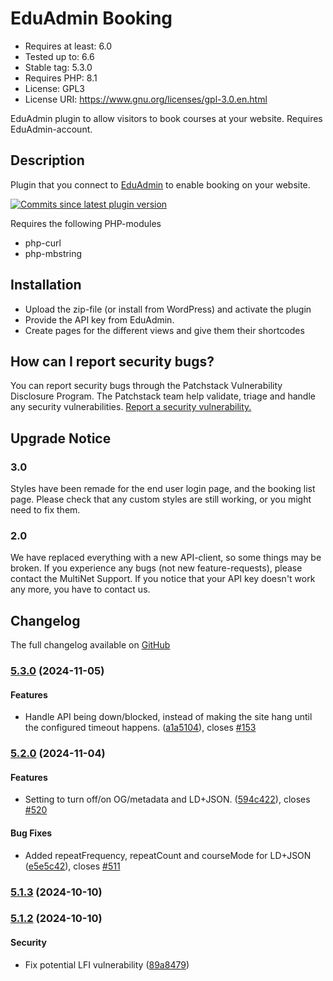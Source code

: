 # EduAdmin Booking
- Requires at least: 6.0
- Tested up to: 6.6
- Stable tag: 5.3.0
- Requires PHP: 8.1
- License: GPL3
- License URI: https://www.gnu.org/licenses/gpl-3.0.en.html

EduAdmin plugin to allow visitors to book courses at your website. Requires EduAdmin-account.

## Description

Plugin that you connect to [EduAdmin](https://www.eduadmin.se) to enable booking on your website.

[<img src="https://img.shields.io/github/commits-since/MultinetInteractive/EduAdmin-WordPress/latest.svg" alt="Commits since latest plugin version" />](https://wordpress.org/plugins/eduadmin-booking/)

Requires the following PHP-modules

- php-curl
- php-mbstring

## Installation

-   Upload the zip-file (or install from WordPress) and activate the plugin
-   Provide the API key from EduAdmin.
-   Create pages for the different views and give them their shortcodes

## How can I report security bugs?

You can report security bugs through the Patchstack Vulnerability Disclosure Program. The Patchstack team help validate, triage and handle any security vulnerabilities. [Report a security vulnerability.](https://patchstack.com/database/vdp/eduadmin-booking)

## Upgrade Notice

### 3.0

Styles have been remade for the end user login page, and the booking list page. Please check that any custom styles are still working, or you might need to fix them.

### 2.0

We have replaced everything with a new API-client, so some things may be broken. If you experience any bugs (not new feature-requests), please contact the MultiNet Support.
If you notice that your API key doesn't work any more, you have to contact us.

## Changelog

The full changelog available on [GitHub](https://github.com/MultinetInteractive/EduAdmin-WordPress/blob/production/CHANGELOG.md)

### [5.3.0](https://github.com/MultinetInteractive/EduAdmin-WordPress/compare/v5.2.0...v5.3.0) (2024-11-05)


#### Features

* Handle API being down/blocked, instead of making the site hang until the configured timeout happens. ([a1a5104](https://github.com/MultinetInteractive/EduAdmin-WordPress/commit/a1a51042d4b7687830de5eaa9127ae2959a3f577)), closes [#153](https://github.com/MultinetInteractive/EduAdmin-WordPress/issues/153)

### [5.2.0](https://github.com/MultinetInteractive/EduAdmin-WordPress/compare/v5.1.3...v5.2.0) (2024-11-04)


#### Features

* Setting to turn off/on OG/metadata and LD+JSON. ([594c422](https://github.com/MultinetInteractive/EduAdmin-WordPress/commit/594c422407be2aa6f8a4d2192f5636faac85975b)), closes [#520](https://github.com/MultinetInteractive/EduAdmin-WordPress/issues/520)


#### Bug Fixes

* Added repeatFrequency, repeatCount and courseMode for LD+JSON ([e5e5c42](https://github.com/MultinetInteractive/EduAdmin-WordPress/commit/e5e5c42bfe37d39c088e6901c2de3e7f31841e75)), closes [#511](https://github.com/MultinetInteractive/EduAdmin-WordPress/issues/511)

### [5.1.3](https://github.com/MultinetInteractive/EduAdmin-WordPress/compare/v5.1.2...v5.1.3) (2024-10-10)

### [5.1.2](https://github.com/MultinetInteractive/EduAdmin-WordPress/compare/v5.1.1...v5.1.2) (2024-10-10)


#### Security

* Fix potential LFI vulnerability ([89a8479](https://github.com/MultinetInteractive/EduAdmin-WordPress/commit/89a84796caaf40187c0272850632da92ee01477f))



